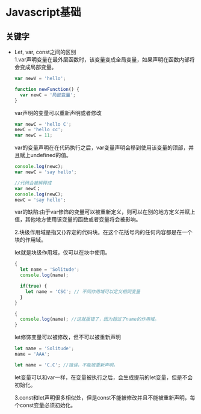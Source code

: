 # Javascript基础

## 关键字
  * Let, var, const之间的区别  
    1.var声明变量在最外层函数时，该变量变成全局变量，如果声明在函数内部将会变成局部变量。
    ```Javascript
    var newV = 'hello';

    function newFunction() {
      var newC = '局部变量';
    }
    ```
    var声明的变量可以重新声明或者修改
    ```Javascript
    var newC = 'hello C';
    newC = 'hello cc';
    var newC = 11;
    ```
    var的变量声明在在代码执行之后，var变量声明会移到使用该变量的顶部，并且赋上undefined的值。
    ```Javascript
    console.log(newc);
    var newC = 'say hello';

    //代码会被解释成
    var newC；
    console.log(newC);
    newC = 'say hello';
    ```
  
    var的缺陷:由于var修饰的变量可以被重新定义，则可以在别的地方定义并赋上值，其他地方使用该变量的函数或者变量将会被影响。    

    2.块级作用域是指又{}界定的代码块。在这个花括号内的任何内容都是在一个块的作用域。

    let就是块级作用域，仅可以在块中使用。
    ```Javascript
    {
      let name = 'Solitude';
      console.log(name);
    
      if(true) {
        let name = 'CSC'; // 不同作用域可以定义相同变量
      }
    }

    {
      console.log(name); //这就报错了，因为超过了name的作用域。
    }
    ```
    let修饰变量可以被修改，但不可以被重新声明
    ```Javascript
    let name = 'Solitude';
    name = 'AAA';

    let name = 'C.C'; //错误，不能被重新声明。
    ```
    let变量可以和var一样，在变量被执行之后，会生成提前的let变量，但是不会初始化。  
 
    3.const和let声明很多相似处，但是const不能被修改并且不能被重新声明，每个const变量必须初始化。